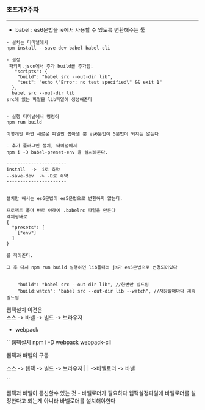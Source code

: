 ### 초프개7주차
---

- babel : es6문법을 ie에서 사용할 수 있도록 변환해주는 툴
```
- 설치는 터미널에서
npm install --save-dev babel babel-cli

- 설정
 패키지.json에서 추가 build를 추가함. 
   "scripts": {
    "build": "babel src --out-dir lib",
    "test": "echo \"Error: no test specified\" && exit 1"
  },
  babel src --out-dir lib
src에 있는 파일을 lib파일에 생성해준다


- 실행 터미널에서 명령어
npm run build  

이렇게만 하면 새로운 파일만 뽑아낼 뿐 es6문법이 5문법이 되지는 않는다

- 추가 플러그인 설치, 터미널에서
npm i -D babel-preset-env 을 설치해준다.

----------------------
install  ->  i로 축약
--save-dev  -> -D로 축약
----------------------


설치만 해서는 es6문법이 es5문법으로 변환하지 않는다.

프로젝트 폴더 바로 아래에 .babelrc 파일을 만든다
객체형태로
{
  "presets": [
    ["env"]
  ]
}

를 적어준다.

그 후 다시 npm run build 실행하면 lib폴더의 js가 es5문법으로 변경되어있다


    "build": "babel src --out-dir lib", //한번만 빌드됨
    "build:watch": "babel src --out-dir lib --watch", //저장할때마다 계속 빌드됨
```
웹팩설치 이전은   
소스 -> 바벨 -> 빌드 -> 브라우저

- webpack

``
웹팩설치 
npm i -D webpack webpack-cli

웹팩과 바벨의 구동

소스 -> 웹팩 -> 빌드 -> 브라우저
        | | ->바벨로더
     -> 바벨

``

웹팩과 바벨이 통신할수 있는 것 - 바벨로더가 필요하다
웹팩설정파일에 바벨로더를 설정한다고 되는게 아니라 바벨로더를 설치해야한다